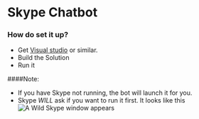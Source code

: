 # Skype Chatbot #

### How do set it up? ###

* Get [Visual studio](visualstudio.com) or similar.
* Build the Solution
* Run it

####Note:
- If you have Skype not running, the bot will launch it for you.
- Skype *WILL* ask if you want to run it first. It looks like this
![A Wild Skype window appears](http://i.imgur.com/lWx1iCc.png)